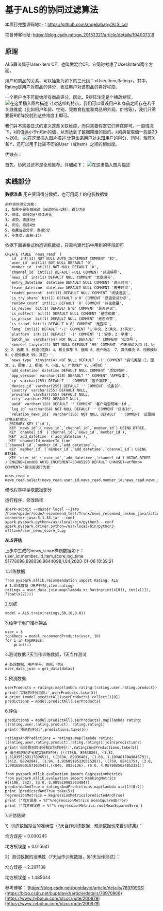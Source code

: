 # 基于ALS的协同过滤算法
本项目完整源码地址：https://github.com/angeliababy/ALS_col

项目博客地址: https://blog.csdn.net/qq_29153321/article/details/104007318

## 原理

ALS算法属于User-Item CF，也叫做混合CF。它同时考虑了User和Item两个方面。

用户和商品的关系，可以抽象为如下的三元组：<User,Item,Rating>。其中，Rating是用户对商品的评分，表征用户对该商品的喜好程度。

一个用户也不可能给所有商品评分，因此，R矩阵注定是个稀疏矩阵。
![在这里插入图片描述](https://img-blog.csdnimg.cn/20200116163731749.png?x-oss-process=image/watermark,type_ZmFuZ3poZW5naGVpdGk,shadow_10,text_aHR0cHM6Ly9ibG9nLmNzZG4ubmV0L3FxXzI5MTUzMzIx,size_16,color_FFFFFF,t_70)
针对这样的特点，我们可以假设用户和商品之间存在若干关联维度（比如用户年龄、性别、受教育程度和商品的外观、价格等），我们只需要将R矩阵投射到这些维度上即可。

我们并不需要显式的定义这些关联维度，而只需要假定它们存在即可。一般情况下，k的值远小于n和m的值，从而达到了数据降维的目的。k的典型取值一般是20～200。
![在这里插入图片描述](https://img-blog.csdnimg.cn/20200116163923725.png?x-oss-process=image/watermark,type_ZmFuZ3poZW5naGVpdGk,shadow_10,text_aHR0cHM6Ly9ibG9nLmNzZG4ubmV0L3FxXzI5MTUzMzIx,size_16,color_FFFFFF,t_70)
计算出来用户对未知用户的得分，同时，矩阵X和Y，还可以用于比较不同的User（或Item）之间的相似度。

优缺点：

首先，协同过滤不是全局推荐。详细如下：
![在这里插入图片描述](https://img-blog.csdnimg.cn/20200116165250631.png?x-oss-process=image/watermark,type_ZmFuZ3poZW5naGVpdGk,shadow_10,text_aHR0cHM6Ly9ibG9nLmNzZG4ubmV0L3FxXzI5MTUzMzIx,size_16,color_FFFFFF,t_70)

## 实践部分
**数据准备**
用户资讯得分数据，也可用网上的电影数据集
```
用户资讯得分方案：
1. 如果不是有效阅读（阅读时长<2秒），得分为0
2. 阅读，直接2分*阅读占比
3. 点赞，直接3分
4. 评论，直接4分
5. 收藏或者分享，直接5分
6. 不喜欢，直接-1分
```

依据下面表格式构造训练数据，只需构建代码中用到的字段即可
```
CREATE TABLE `news_read` (
  `id` int(11) NOT NULL AUTO_INCREMENT COMMENT 'ID',
  `user_id` int(11) NOT NULL DEFAULT '0',
  `member_id` int(11) NOT NULL DEFAULT '0',
  `channel_id` int(11) DEFAULT NULL COMMENT '频道编号',
  `news_id` int(11) DEFAULT NULL COMMENT '文章编号',
  `entry_datetime` datetime DEFAULT NULL COMMENT '进入时间',
  `leave_datetime` datetime DEFAULT NULL COMMENT '离开时间',
  `readed_percent` int(11) DEFAULT NULL COMMENT '阅读进度',
  `is_try_share` bit(1) DEFAULT b'0' COMMENT '是否尝试分享',
  `review_count` int(11) DEFAULT '0' COMMENT '评论数量',
  `is_review` bit(1) DEFAULT b'0' COMMENT '是否评论',
  `is_collect` bit(1) DEFAULT NULL COMMENT '是否收藏',
  `is_praise` bit(1) DEFAULT NULL COMMENT '是否点赞',
  `is_tread` bit(1) DEFAULT b'0' COMMENT '是否踩',
  `lang` int(11) DEFAULT '-1' COMMENT '1:中文、2:柬文、3:英文',
  `platform` int(11) DEFAULT '-1' COMMENT '1：安卓，2：苹果',
  `batch_no` varchar(64) NOT NULL DEFAULT '' COMMENT '批次号',
  `source` tinyint(4) NOT NULL DEFAULT '99' COMMENT '资讯阅读入口（1、历史 2、收藏 3、频道(遗弃) 4、相关推荐 5、搜索 6、用户动态  7、资讯模块 8、视频模块 9、小视频模块 99、其它）',
  `news_type` tinyint(4) NOT NULL DEFAULT '-1' COMMENT '资讯类型（1、图文，2、图集，3、视频，4、小说、6、广告推广 8、小视频）',
  `add_datetime` datetime DEFAULT NULL COMMENT '添加时间',
  `app_version` varchar(128) DEFAULT '' COMMENT 'APP版本',
  `ip` varchar(255) DEFAULT '' COMMENT '客户端IP',
  `device_id` varchar(255) DEFAULT '' COMMENT '设备ID',
  `country` varchar(255) DEFAULT NULL,
  `province` varchar(255) DEFAULT NULL,
  `city` varchar(255) DEFAULT NULL,
  `uuid` varchar(128) DEFAULT '' COMMENT '客户端全局唯一id',
  `log_id` varchar(64) NOT NULL DEFAULT '' COMMENT '日志Id',
  `relation_news_ids` varchar(255) NOT NULL DEFAULT '' COMMENT '延展阅读曝光的资讯',
  PRIMARY KEY (`id`),
  KEY `news_id` (`news_id`,`channel_id`,`member_id`) USING BTREE,
  KEY `channel_id` (`channel_id`,`news_id`,`member_id`),
  KEY `add_datetime` (`add_datetime`),
  KEY `channelId_memberId_time` (`channel_id`,`member_id`,`add_datetime`),
  KEY `member_id` (`member_id`,`add_datetime`,`channel_id`) USING BTREE,
  KEY `user_id` (`user_id`,`add_datetime`,`channel_id`) USING BTREE
) ENGINE=InnoDB AUTO_INCREMENT=53485290 DEFAULT CHARSET=utf8mb4 COMMENT='资讯阅读行为表'
```

```
news_read = news_read.select(news_read.user_id,news_read.member_id,news_read.news_id,news_read.readed_percent,news_read.is_try_share,news_read.is_collect,news_read.is_review,news_read.is_praise,news_read.entry_datetime,news_read.leave_datetime,news_read.news_type,news_read.add_datetime,news_read.id)
```

修改程序中读取数据部分

运行程序，修改路径
```
spark-submit --master local --jars /home/spider/code/reconmmend_test/Trunk/news_recommed_reckon_java/action_reckon/searchword/lib/mysql-connector-java-5.1.38.jar --conf spark.pyspark.python=/usr/local/bin/python3 --conf spark.pyspark.driver.python=/usr/local/bin/python3  offline/user_news_score_t.py
```

**ALS评估**

上步中生成的news_score样例数据如下：
user_id,member_id,item,score,log_time
51778098,898036,8644098,1.04,2020-01-06 10:39:21

1.训练数据
```
from pyspark.mllib.recommendation import Rating, ALS
# 1.训练数据（用户序号,item,rating）
ratings = user_data_join.map(lambda x: Rating(int(x[0]), int(x[1]), float(x[2])))
```
2.训练
```
model = ALS.train(ratings,50,10,0.01)
```
3.给单个用户推荐物品
```
user = 3
topKRecs = model.recommendProducts(user, 10)
for i in topKRecs:
    print(i)
```
4.测试数据
7天当作训练数据，1天当作测试
```
# 处理数据，用户序号，资讯，得分
user_data_join = get_data(datas)
```
5.预测数据
```
userProducts = ratings.map(lambda rating:(rating.user,rating.product))
print('实际的评分电影:',userProducts.take(5))
# print (model.predictAll(userProducts).collect()[0])
predictions = model.predictAll(userProducts)
```
6.评估
```
predictions = model.predictAll(userProducts).map(lambda rating:((rating.user,rating.product), rating.rating))
print('预测的评分:',predictions.take(5))

ratingsAndPredictions = ratings.map(lambda rating:((rating.user,rating.product),rating.rating)).join(predictions)
print('组合预测的评分和实际的评分:',ratingsAndPredictions.take(5))
# 组合预测的评分和实际的评分: [((1730, 8904080), (1.52, 1.5183552691178965)), ((2634, 8903648), (1.08, 1.109481704984579)), ((412, 8824284), (1.94, 1.9368518512651538)), ((759, 8841175), (2.0, 1.9916580018716354)),((846, 8825136), (5.0, 4.987908502485232))]

from pyspark.mllib.evaluation import RegressionMetrics
from pyspark.mllib.evaluation import RankingMetrics
#((196, 242), (3.0, 3.089619902353484))
predictedAndTrue = ratingsAndPredictions.map(lambda x:x[1][0:2])
print (predictedAndTrue.take(5))
regressionMetrics = RegressionMetrics(predictedAndTrue)
print ("均方误差 = %f"%regressionMetrics.meanSquaredError)
print ("均方根误差 = %f"% regressionMetrics.rootMeanSquaredError)
```
7.评估结果

1）训练数据拟合的准确性（7天当作训练数据，预测数据也来自训练集）：

均方误差 = 0.000245

均方根误差 = 0.015641

2）测试数据的准确性（7天当作训练数据，另1天当作测试）：

均方误差 = 2.207138

均方根误差 = 1.485644




参考博客：
[https://blog.csdn.net/buptdavid/article/details/78970906](https://blog.csdn.net/buptdavid/article/details/78970906)
[https://www.zybuluo.com/xtccc/note/200979](https://www.zybuluo.com/xtccc/note/200979)